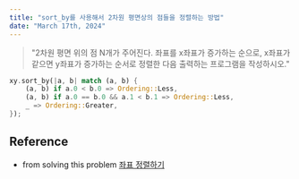 ```yaml
---
title: "sort_by를 사용해서 2차원 평면상의 점들을 정렬하는 방법"
date: "March 17th, 2024"
---
```


> "2차원 평면 위의 점 N개가 주어진다. 좌표를 x좌표가 증가하는 순으로, x좌표가 같으면 y좌표가 증가하는 순서로 정렬한 다음 출력하는 프로그램을 작성하시오."


```rust
xy.sort_by(|a, b| match (a, b) {
	(a, b) if a.0 < b.0 => Ordering::Less,
	(a, b) if a.0 == b.0 && a.1 < b.1 => Ordering::Less,
	_ => Ordering::Greater,
});
```

## Reference
- from solving this problem [좌표 정렬하기](https://www.acmicpc.net/problem/11650)
